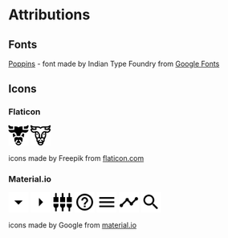 # Attributions

## Fonts

[Poppins](https://fonts.google.com/specimen/Poppins) - font made by Indian Type Foundry from [Google Fonts](https://fonts.google.co)

## Icons

### Flaticon

<p float="left">
  <img src="../minotor/front/src/img/logos/minotaur.svg" width="40px" />
  <img src="../minotor/front/src/img/logos/minotaur-lines.svg" width="40px" />
</p>

icons made by Freepik from [flaticon.com](https://www.flaticon.com/)

### Material.io

<p float="left">
  <img src="../minotor/front/src/img/arrow-down.svg" width="40px" />
  <img src="../minotor/front/src/img/arrow-right.svg" width="40px" />
  <img src="../minotor/front/src/img/features.svg" width="40px" />
  <img src="../minotor/front/src/img/help.svg" width="40px" />
  <img src="../minotor/front/src/img/menu.svg" width="40px" />
  <img src="../minotor/front/src/img/prediction.svg" width="40px" />
  <img src="../minotor/front/src/img/search.svg" width="40px" />
</p>

icons made by Google from [material.io](https://material.io/)
